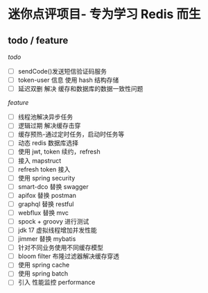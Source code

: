 # 迷你点评项目- 专为学习 Redis 而生

## todo / feature

*todo*
- [ ] sendCode()发送短信验证码服务
- [ ] token-user 信息 使用 hash 结构存储
- [ ] 延迟双删 解决 缓存和数据库的数据一致性问题

*feature*
- [ ] 线程池解决异步任务
- [ ] 逻辑过期 解决缓存击穿
- [ ] 缓存预热-通过定时任务，启动时任务等
- [ ] 动态 redis 数据库选择
- [ ] 使用 jwt, token 续约，refresh
- [ ] 接入 mapstruct
- [ ] refresh token 接入
- [ ] 使用 spring security
- [ ] smart-dco 替换 swagger
- [ ] apifox 替换 postman
- [ ] graphql 替换 restful
- [ ] webflux 替换 mvc
- [ ] spock + groovy 进行测试
- [ ] jdk 17 虚拟线程增加并发性能
- [ ] jimmer 替换  mybatis 
- [ ] 针对不同业务使用不同缓存模型
- [ ] bloom filter 布隆过滤器解决缓存穿透
- [ ] 使用 spring cache
- [ ] 使用 spring batch
- [ ] 引入 性能监控 performance